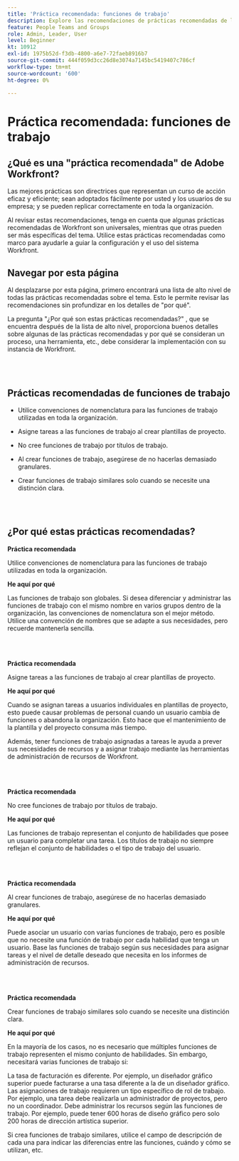 ```yaml
---
title: 'Práctica recomendada: funciones de trabajo'
description: Explore las recomendaciones de prácticas recomendadas de los expertos de Adobe Workfront sobre la configuración, administración y uso de las funciones de trabajo de Workfront.
feature: People Teams and Groups
role: Admin, Leader, User
level: Beginner
kt: 10912
exl-id: 1975b52d-f3db-4800-a6e7-72faeb8916b7
source-git-commit: 444f059d3cc26d8e3074a7145bc5419407c786cf
workflow-type: tm+mt
source-wordcount: '600'
ht-degree: 0%

---
```


# Práctica recomendada: funciones de trabajo

## ¿Qué es una &quot;práctica recomendada&quot; de Adobe Workfront?

Las mejores prácticas son directrices que representan un curso de acción eficaz y eficiente; sean adoptados fácilmente por usted y los usuarios de su empresa; y se pueden replicar correctamente en toda la organización.

Al revisar estas recomendaciones, tenga en cuenta que algunas prácticas recomendadas de Workfront son universales, mientras que otras pueden ser más específicas del tema. Utilice estas prácticas recomendadas como marco para ayudarle a guiar la configuración y el uso del sistema Workfront.

## Navegar por esta página

Al desplazarse por esta página, primero encontrará una lista de alto nivel de todas las prácticas recomendadas sobre el tema. Esto le permite revisar las recomendaciones sin profundizar en los detalles de &quot;por qué&quot;.

La pregunta &quot;¿Por qué son estas prácticas recomendadas?&quot; , que se encuentra después de la lista de alto nivel, proporciona buenos detalles sobre algunas de las prácticas recomendadas y por qué se consideran un proceso, una herramienta, etc., debe considerar la implementación con su instancia de Workfront.

</br>
</br>

## Prácticas recomendadas de funciones de trabajo

* Utilice convenciones de nomenclatura para las funciones de trabajo utilizadas en toda la organización.

* Asigne tareas a las funciones de trabajo al crear plantillas de proyecto.

* No cree funciones de trabajo por títulos de trabajo.

* Al crear funciones de trabajo, asegúrese de no hacerlas demasiado granulares.

* Crear funciones de trabajo similares solo cuando se necesite una distinción clara.

</br>
</br>

## ¿Por qué estas prácticas recomendadas?

**Práctica recomendada**

Utilice convenciones de nomenclatura para las funciones de trabajo utilizadas en toda la organización.

**He aquí por qué**

Las funciones de trabajo son globales. Si desea diferenciar y administrar las funciones de trabajo con el mismo nombre en varios grupos dentro de la organización, las convenciones de nomenclatura son el mejor método. Utilice una convención de nombres que se adapte a sus necesidades, pero recuerde mantenerla sencilla.

</br>
</br>

**Práctica recomendada**

Asigne tareas a las funciones de trabajo al crear plantillas de proyecto.

**He aquí por qué**

Cuando se asignan tareas a usuarios individuales en plantillas de proyecto, esto puede causar problemas de personal cuando un usuario cambia de funciones o abandona la organización. Esto hace que el mantenimiento de la plantilla y del proyecto consuma más tiempo.

Además, tener funciones de trabajo asignadas a tareas le ayuda a prever sus necesidades de recursos y a asignar trabajo mediante las herramientas de administración de recursos de Workfront.

</br>
</br>

**Práctica recomendada**

No cree funciones de trabajo por títulos de trabajo.

**He aquí por qué**

Las funciones de trabajo representan el conjunto de habilidades que posee un usuario para completar una tarea. Los títulos de trabajo no siempre reflejan el conjunto de habilidades o el tipo de trabajo del usuario.

</br>
</br>

**Práctica recomendada**

Al crear funciones de trabajo, asegúrese de no hacerlas demasiado granulares.

**He aquí por qué**

Puede asociar un usuario con varias funciones de trabajo, pero es posible que no necesite una función de trabajo por cada habilidad que tenga un usuario. Base las funciones de trabajo según sus necesidades para asignar tareas y el nivel de detalle deseado que necesita en los informes de administración de recursos.

</br>
</br>

**Práctica recomendada**

Crear funciones de trabajo similares solo cuando se necesite una distinción clara.

**He aquí por qué**

En la mayoría de los casos, no es necesario que múltiples funciones de trabajo representen el mismo conjunto de habilidades. Sin embargo, necesitará varias funciones de trabajo si:

La tasa de facturación es diferente. Por ejemplo, un diseñador gráfico superior puede facturarse a una tasa diferente a la de un diseñador gráfico.
Las asignaciones de trabajo requieren un tipo específico de rol de trabajo. Por ejemplo, una tarea debe realizarla un administrador de proyectos, pero no un coordinador.
Debe administrar los recursos según las funciones de trabajo. Por ejemplo, puede tener 600 horas de diseño gráfico pero solo 200 horas de dirección artística superior.


Si crea funciones de trabajo similares, utilice el campo de descripción de cada una para indicar las diferencias entre las funciones, cuándo y cómo se utilizan, etc.
